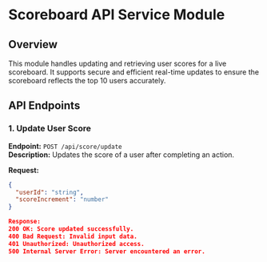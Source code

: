 # Scoreboard API Service Module

## Overview
This module handles updating and retrieving user scores for a live scoreboard. It supports secure and efficient real-time updates to ensure the scoreboard reflects the top 10 users accurately.

## API Endpoints

### 1. Update User Score
**Endpoint:** `POST /api/score/update`  
**Description:** Updates the score of a user after completing an action.

**Request:**
```json
{
  "userId": "string",
  "scoreIncrement": "number"
}

Response:
200 OK: Score updated successfully.
400 Bad Request: Invalid input data.
401 Unauthorized: Unauthorized access.
500 Internal Server Error: Server encountered an error.

